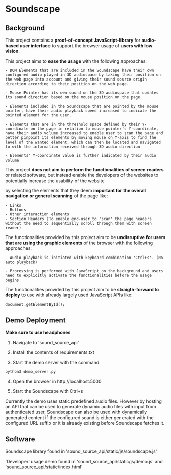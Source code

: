 # Soundscape


## Background

This project contains a **proof-of-concept JavaScript-library** for **audio-based user interface** to support the browser usage of 
**users with low vision**.

This project aims to **ease the usage** with the following approaches:
    
    - DOM Elements that are included in the Soundscape have their own configured audio played in 3D audiospace by taking their position on the web page into account and giving their sound source origin direction according to their position on the web page.

    - Mouse Pointer has its own sound on the 3D audiospace that updates its sound direction based on the mouse position on the page.

    - Elements included in the Soundscape that are pointed by the mouse pointer, have their audio playback speed increased to indicate the pointed element for the user.

    - Elements that are in the threshold space defined by their Y-coordinate on the page in relation to mouse pointer's Y-coordinate, have their audio volume increased to enable user to scan the page and better pinpoint its elements by moving mouse on Y-axis to find the level of the wanted element, which can then be located and navigated to with the information received through 3D audio direction

    - Elements' Y-coordinate value is further indicated by their audio volume


This project **does not aim to perform the functionalities of screen readers** or related software, but instead enable the developers of the websites to 
potentially increase the usability of the website 

by selecting the elements that they deem **important for the overall navigation or general scanning** of the page like:
    
    - Links
    - Buttons
    - Other interaction elements
    - Section Headers (To enable end-user to 'scan' the page headers without the need to sequentially scroll through them with screen reader)


The functionalities provided by this project aim to be **undisruptive for users that are using the graphic elements** of the browser with the following approaches:

    - Audio playback is initiated with keyboard combination 'Ctrl+s'. (No auto playback)

    - Processing is performed with JavaScript on the background and users need to explicitly activate the functionalities before the usage begins


The functionalities provided by this project aim to be **straigth-forward to deploy** to use with already largely used JavaScript APIs like: 

```shell
document.getElementById();
```


## Demo Deployment

**Make sure to use headphones**

1. Navigate to 'sound_source_api'

2. Install the contents of requirements.txt

3. Start the demo server with the command:

```shell
python3 demo_server.py
```

4. Open the browser in http://localhost:5000

5. Start the Soundscape with Ctrl+s

Currently the demo uses static predefined audio files. However by hosting an API that can be used to generate dynamic audio files with input from authenticated user,
Soundscape can also be used with dynamically generated content if the configured sound is either generated with the configured URL suffix or it is already existing before Soundscape fetches it.

## Software

Soundscape library found in 'sound_source_api/static/js/soundscape.js'

'Developer' usage demo found in 'sound_source_api/static/js/demo.js' and 'sound_source_api/static/index.html'


